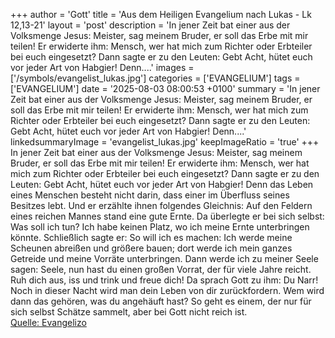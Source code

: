 +++
author = 'Gott'
title = 'Aus dem Heiligen Evangelium nach Lukas - Lk 12,13-21'
layout = 'post'
description = 'In jener Zeit bat einer aus der Volksmenge Jesus: Meister, sag meinem Bruder, er soll das Erbe mit mir teilen! Er erwiderte ihm: Mensch, wer hat mich zum Richter oder Erbteiler bei euch eingesetzt? Dann sagte er zu den Leuten: Gebt Acht, hütet euch vor jeder Art von Habgier! Denn....'
images = ['/symbols/evangelist_lukas.jpg']
categories = ['EVANGELIUM']
tags = ['EVANGELIUM']
date = '2025-08-03 08:00:53 +0100'
summary = 'In jener Zeit bat einer aus der Volksmenge Jesus: Meister, sag meinem Bruder, er soll das Erbe mit mir teilen! Er erwiderte ihm: Mensch, wer hat mich zum Richter oder Erbteiler bei euch eingesetzt? Dann sagte er zu den Leuten: Gebt Acht, hütet euch vor jeder Art von Habgier! Denn....'
linkedsummaryImage = 'evangelist_lukas.jpg'
keepImageRatio = 'true'
+++
In jener Zeit bat einer aus der Volksmenge Jesus: Meister, sag meinem Bruder, er soll das Erbe mit mir teilen!
Er erwiderte ihm: Mensch, wer hat mich zum Richter oder Erbteiler bei euch eingesetzt?
Dann sagte er zu den Leuten: Gebt Acht, hütet euch vor jeder Art von Habgier! Denn das Leben eines Menschen besteht nicht darin, dass einer im Überfluss seines Besitzes lebt.<!--more-->
Und er erzählte ihnen folgendes Gleichnis: Auf den Feldern eines reichen Mannes stand eine gute Ernte.
Da überlegte er bei sich selbst: Was soll ich tun? Ich habe keinen Platz, wo ich meine Ernte unterbringen könnte.
Schließlich sagte er: So will ich es machen: Ich werde meine Scheunen abreißen und größere bauen; dort werde ich mein ganzes Getreide und meine Vorräte unterbringen.
Dann werde ich zu meiner Seele sagen: Seele, nun hast du einen großen Vorrat, der für viele Jahre reicht. Ruh dich aus, iss und trink und freue dich!
Da sprach Gott zu ihm: Du Narr! Noch in dieser Nacht wird man dein Leben von dir zurückfordern. Wem wird dann das gehören, was du angehäuft hast?
So geht es einem, der nur für sich selbst Schätze sammelt, aber bei Gott nicht reich ist.<br> [Quelle: Evangelizo](https://evangeliumtagfuertag.org/DE/gospel)